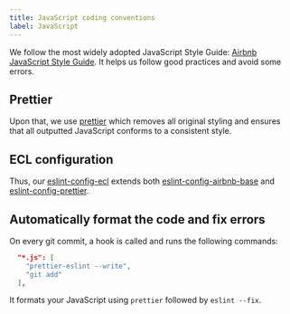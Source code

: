 ```yaml
---
title: JavaScript coding conventions
label: JavaScript
---
```


We follow the most widely adopted JavaScript Style Guide: [Airbnb JavaScript Style Guide](https://github.com/airbnb/javascript). It helps us follow good practices and avoid some errors.

## Prettier

Upon that, we use [prettier](https://github.com/prettier/prettier) which removes all original styling and ensures that all outputted JavaScript conforms to a consistent style.

## ECL configuration

Thus, our [eslint-config-ecl](https://github.com/ec-europa/ecl-toolkit/tree/master/packages/eslint-config-ecl) extends both  [eslint-config-airbnb-base](https://github.com/airbnb/javascript/tree/master/packages/eslint-config-airbnb-base) and [eslint-config-prettier](https://github.com/prettier/eslint-config-prettier).

## Automatically format the code and fix errors

On every git commit, a hook is called and runs the following commands:

```json
  "*.js": [
    "prettier-eslint --write",
    "git add"
  ],
```

It formats your JavaScript using `prettier` followed by `eslint --fix`.
